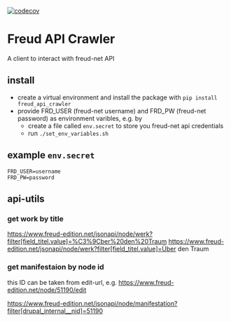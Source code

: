 [![codecov](https://codecov.io/gh/acdh-oeaw/freud_api_crawler/branch/master/graph/badge.svg?token=7OBAOGEFTY)](https://codecov.io/gh/acdh-oeaw/freud_api_crawler)

# Freud API Crawler

A client to interact with freud-net API


## install


* create a virtual environment and install the package with `pip install freud_api_crawler` 
* provide FRD_USER (freud-net username) and FRD_PW (freud-net password) as environment varibles, e.g. by
  * create a file called `env.secret` to store you freud-net api credentials
  * run `./set_env_variables.sh` 



## example `env.secret`

```
FRD_USER=username
FRD_PW=password
```

## api-utils

### get work by title

https://www.freud-edition.net/jsonapi/node/werk?filter[field_titel.value]=%C3%9Cber%20den%20Traum
https://www.freud-edition.net/jsonapi/node/werk?filter[field_titel.value]=Über den Traum

### get manifestaion by node id

this ID can be taken from edit-url, e.g. https://www.freud-edition.net/node/51190/edit

https://www.freud-edition.net/jsonapi/node/manifestation?filter[drupal_internal__nid]=51190
